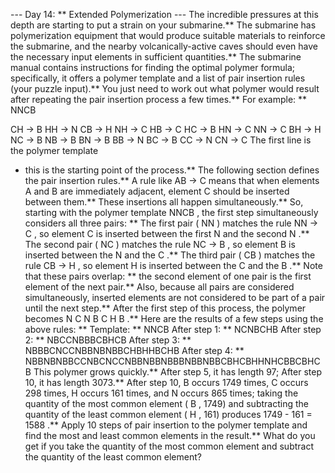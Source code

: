 --- Day 14: ** Extended Polymerization ---
The incredible pressures at this depth are starting to put a strain on your submarine.** The submarine has
polymerization
equipment that would produce suitable materials to reinforce the submarine, and the nearby volcanically-active caves should even have the necessary input elements in sufficient quantities.**
The submarine manual contains
instructions
for finding the optimal polymer formula; specifically, it offers a
polymer template
and a list of
pair insertion
rules (your puzzle input).** You just need to work out what polymer would result after repeating the pair insertion process a few times.**
For example: **
NNCB

CH -> B
HH -> N
CB -> H
NH -> C
HB -> C
HC -> B
HN -> C
NN -> C
BH -> H
NC -> B
NB -> B
BN -> B
BB -> N
BC -> B
CC -> N
CN -> C
The first line is the
polymer template
- this is the starting point of the process.**
The following section defines the
pair insertion
rules.** A rule like
AB -> C
means that when elements
A
and
B
are immediately adjacent, element
C
should be inserted between them.** These insertions all happen simultaneously.**
So, starting with the polymer template
NNCB
, the first step simultaneously considers all three pairs: **
The first pair (
NN
) matches the rule
NN -> C
, so element
C
is inserted between the first
N
and the second
N
.**
The second pair (
NC
) matches the rule
NC -> B
, so element
B
is inserted between the
N
and the
C
.**
The third pair (
CB
) matches the rule
CB -> H
, so element
H
is inserted between the
C
and the
B
.**
Note that these pairs overlap: ** the second element of one pair is the first element of the next pair.** Also, because all pairs are considered simultaneously, inserted elements are not considered to be part of a pair until the next step.**
After the first step of this process, the polymer becomes
N
C
N
B
C
H
B
.**
Here are the results of a few steps using the above rules: **
Template: **     NNCB
After step 1: ** NCNBCHB
After step 2: ** NBCCNBBBCBHCB
After step 3: ** NBBBCNCCNBBNBNBBCHBHHBCHB
After step 4: ** NBBNBNBBCCNBCNCCNBBNBBNBBBNBBNBBCBHCBHHNHCBBCBHCB
This polymer grows quickly.** After step 5, it has length 97; After step 10, it has length 3073.** After step 10,
B
occurs 1749 times,
C
occurs 298 times,
H
occurs 161 times, and
N
occurs 865 times; taking the quantity of the most common element (
B
, 1749) and subtracting the quantity of the least common element (
H
, 161) produces
1749 - 161 =
1588
.**
Apply 10 steps of pair insertion to the polymer template and find the most and least common elements in the result.**
What do you get if you take the quantity of the most common element and subtract the quantity of the least common element?
